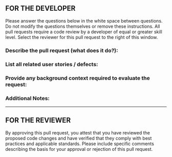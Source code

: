 FOR THE DEVELOPER
-----------------
Please answer the questions below in the white space between questions. Do not modify the questions themselves or remove these instructions. All pull requests require a code review by a developer of equal or greater skill level. Select the reviewer for this pull request to the right of this window.

### Describe the pull request (what does it do?):

### List all related user stories / defects:

### Provide any background context required to evaluate the request:

### Additional Notes:

----------------
FOR THE REVIEWER
----------------
By approving this pull request, you attest that you have reviewed the proposed code changes and have verified that they comply with best practices and applicable standards. Please include specific comments describing the basis for your approval or rejection of this pull request.

